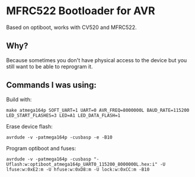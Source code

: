 MFRC522 Bootloader for AVR
==========================

Based on optiboot, works with CV520 and MFRC522.

## Why?

Because sometimes you don't have physical access to the device but you still want to be able to reprogram it.

## Commands I was using:

Build with:
```
make atmega164p SOFT_UART=1 UART=0 AVR_FREQ=8000000L BAUD_RATE=115200 LED_START_FLASHES=3 LED=A1 LED_DATA_FLASH=1
```

Erase device flash:
```
avrdude -v -patmega164p -cusbasp -e -B10
```

Program optiboot and fuses:
```
avrdude -v -patmega164p -cusbasp "-Uflash:w:optiboot_atmega164p_UART0_115200_8000000L.hex:i" -U lfuse:w:0xE2:m -U hfuse:w:0xD8:m -U lock:w:0xCC:m -B10
```
